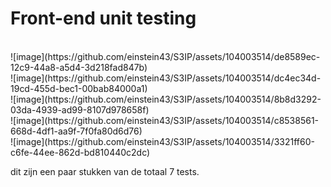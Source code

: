 <h1> Front-end unit testing </h1>
</br>
![image](https://github.com/einstein43/S3IP/assets/104003514/de8589ec-12c9-44a8-a5d4-3d218fad847b)
</br>
![image](https://github.com/einstein43/S3IP/assets/104003514/dc4ec34d-19cd-455d-bec1-00bab84000a1)
</br>
![image](https://github.com/einstein43/S3IP/assets/104003514/8b8d3292-03da-4939-ad99-8107d978658f)
</br>
![image](https://github.com/einstein43/S3IP/assets/104003514/c8538561-668d-4df1-aa9f-7f0fa80d6d76)
</br>
![image](https://github.com/einstein43/S3IP/assets/104003514/3321ff60-c6fe-44ee-862d-bd810440c2dc)
</br>


<p> dit zijn een paar stukken van de totaal 7 tests. </p>
